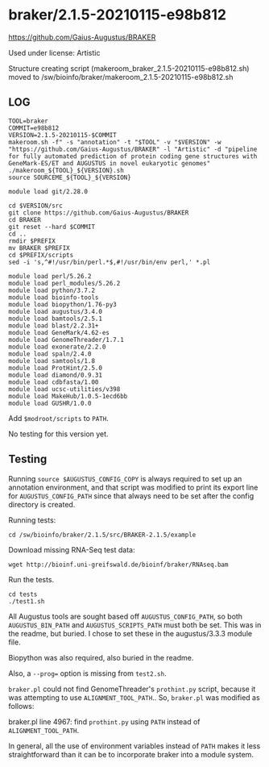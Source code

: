braker/2.1.5-20210115-e98b812
========================

<https://github.com/Gaius-Augustus/BRAKER>

Used under license:
Artistic

Structure creating script (makeroom_braker_2.1.5-20210115-e98b812.sh) moved to /sw/bioinfo/braker/makeroom_2.1.5-20210115-e98b812.sh

LOG
---

    TOOL=braker
    COMMIT=e98b812
    VERSION=2.1.5-20210115-$COMMIT
    makeroom.sh -f" -s "annotation" -t "$TOOL" -v "$VERSION" -w "https://github.com/Gaius-Augustus/BRAKER" -l "Artistic" -d "pipeline for fully automated prediction of protein coding gene structures with GeneMark-ES/ET and AUGUSTUS in novel eukaryotic genomes"
    ./makeroom_${TOOL}_${VERSION}.sh
    source SOURCEME_${TOOL}_${VERSION}

    module load git/2.28.0

    cd $VERSION/src
    git clone https://github.com/Gaius-Augustus/BRAKER
    cd BRAKER
    git reset --hard $COMMIT
    cd ..
    rmdir $PREFIX
    mv BRAKER $PREFIX
    cd $PREFIX/scripts
    sed -i 's,^#!/usr/bin/perl.*$,#!/usr/bin/env perl,' *.pl

    module load perl/5.26.2
    module load perl_modules/5.26.2
    module load python/3.7.2
    module load bioinfo-tools
    module load biopython/1.76-py3
    module load augustus/3.4.0
    module load bamtools/2.5.1
    module load blast/2.2.31+
    module load GeneMark/4.62-es
    module load GenomeThreader/1.7.1
    module load exonerate/2.2.0
    module load spaln/2.4.0
    module load samtools/1.8
    module load ProtHint/2.5.0
    module load diamond/0.9.31
    module load cdbfasta/1.00
    module load ucsc-utilities/v398
    module load MakeHub/1.0.5-1ecd6bb
    module load GUSHR/1.0.0


Add `$modroot/scripts` to `PATH`.


No testing for this version yet.


Testing
-------

Running `source $AUGUSTUS_CONFIG_COPY` is always required to set up an annotation environment, and that script was modified to print its export line for `AUGUSTUS_CONFIG_PATH` since that always need to be set after the config directory is created.

Running tests:

    cd /sw/bioinfo/braker/2.1.5/src/BRAKER-2.1.5/example

Download missing RNA-Seq test data:

    wget http://bioinf.uni-greifswald.de/bioinf/braker/RNAseq.bam

Run the tests.

    cd tests
    ./test1.sh

All Augustus tools are sought based off `AUGUSTUS_CONFIG_PATH`, so both `AUGUSTUS_BIN_PATH` and `AUGUSTUS_SCRIPTS_PATH` must both be set.  This was in the readme, but buried.  I chose to set these in the augustus/3.3.3 module file.

Biopython was also required, also buried in the readme.

Also, a `--prog=` option is missing from `test2.sh`.

`braker.pl` could not find GenomeThreader's `prothint.py` script, because it was attempting to use `ALIGNMENT_TOOL_PATH`..  So, `braker.pl` was modified as follows:

braker.pl line 4967: find `prothint.py` using `PATH` instead of `ALIGNMENT_TOOL_PATH`.

In general, all the use of environment variables instead of `PATH` makes it less straightforward than it can be to incorporate braker into a module system.

